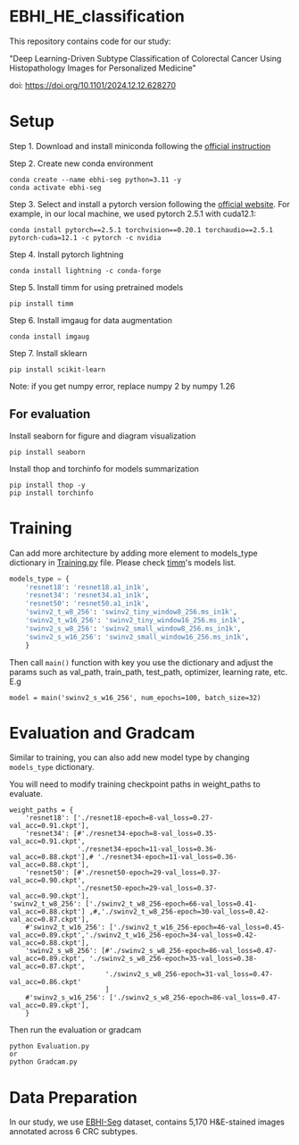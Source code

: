# EBHI_HE_classification
This repository contains code for our study:

"Deep Learning-Driven Subtype Classification of Colorectal Cancer Using Histopathology Images for Personalized Medicine"

doi: https://doi.org/10.1101/2024.12.12.628270


# Setup 

Step 1. Download and install miniconda following the [official instruction](https://www.anaconda.com/docs/getting-started/miniconda/main)

Step 2. Create new conda environment

```
conda create --name ebhi-seg python=3.11 -y
conda activate ebhi-seg
```

Step 3. Select and install a pytorch version following the [official website](https://pytorch.org/get-started/locally/). For example, in our local machine, we used pytorch 2.5.1 with cuda12.1:

```
conda install pytorch==2.5.1 torchvision==0.20.1 torchaudio==2.5.1 pytorch-cuda=12.1 -c pytorch -c nvidia
```

Step 4. Install pytorch lightning

```
conda install lightning -c conda-forge
```

Step 5. Install timm for using pretrained models

```
pip install timm
```


Step 6. Install imgaug for data augmentation

```
conda install imgaug
```

Step 7. Install sklearn

```
pip install scikit-learn
```
Note: if you get numpy error, replace numpy 2 by numpy 1.26

## For evaluation

Install seaborn for figure and diagram visualization

```
pip install seaborn
```

Install thop and torchinfo for models summarization

```
pip install thop -y
pip install torchinfo 
```

# Training 

Can add more architecture by adding more element to models_type dictionary in [Training.py](https://github.com/ThangLe2404/EBHI_HE_classification/blob/main/Trainning.py) file. Please check [timm](https://huggingface.co/timm)'s models list.

```python
models_type = {
    'resnet18': 'resnet18.a1_in1k',
    'resnet34': 'resnet34.a1_in1k',
    'resnet50': 'resnet50.a1_in1k',
    'swinv2_t_w8_256': 'swinv2_tiny_window8_256.ms_in1k',
    'swinv2_t_w16_256': 'swinv2_tiny_window16_256.ms_in1k',
    'swinv2_s_w8_256': 'swinv2_small_window8_256.ms_in1k',
    'swinv2_s_w16_256': 'swinv2_small_window16_256.ms_in1k',
    }
```

Then call `main()` function with key you use the dictionary and adjust the params such as val_path, train_path, test_path, optimizer, learning rate, etc. E.g

```
model = main('swinv2_s_w16_256', num_epochs=100, batch_size=32)
```

# Evaluation and Gradcam

Similar to training, you can also add new model type by changing `models_type` dictionary.

You will need to modify training checkpoint paths in weight_paths to evaluate.

```
weight_paths = {
    'resnet18': ['./resnet18-epoch=8-val_loss=0.27-val_acc=0.91.ckpt'],
    'resnet34': [#'./resnet34-epoch=8-val_loss=0.35-val_acc=0.91.ckpt', 
                 './resnet34-epoch=11-val_loss=0.36-val_acc=0.88.ckpt'],# './resnet34-epoch=11-val_loss=0.36-val_acc=0.88.ckpt'],
    'resnet50': [#'./resnet50-epoch=29-val_loss=0.37-val_acc=0.90.ckpt', 
                 './resnet50-epoch=29-val_loss=0.37-val_acc=0.90.ckpt'],
'swinv2_t_w8_256': ['./swinv2_t_w8_256-epoch=66-val_loss=0.41-val_acc=0.88.ckpt'] ,#,'./swinv2_t_w8_256-epoch=30-val_loss=0.42-val_acc=0.87.ckpt'],
    #'swinv2_t_w16_256': ['./swinv2_t_w16_256-epoch=46-val_loss=0.45-val_acc=0.89.ckpt','./swinv2_t_w16_256-epoch=34-val_loss=0.42-val_acc=0.88.ckpt'],
    'swinv2_s_w8_256': [#'./swinv2_s_w8_256-epoch=86-val_loss=0.47-val_acc=0.89.ckpt', './swinv2_s_w8_256-epoch=35-val_loss=0.38-val_acc=0.87.ckpt', 
                        './swinv2_s_w8_256-epoch=31-val_loss=0.47-val_acc=0.86.ckpt'
                        ]
    #'swinv2_s_w16_256': ['./swinv2_s_w8_256-epoch=86-val_loss=0.47-val_acc=0.89.ckpt'],
    }

```

Then run the evaluation or gradcam

```
python Evaluation.py
or
python Gradcam.py
```


# Data Preparation
In our study, we use [EBHI-Seg](https://www.kaggle.com/datasets/lavensrivastava/ebhi-seg) dataset, contains 5,170 H&E-stained images annotated across 6 CRC subtypes.
